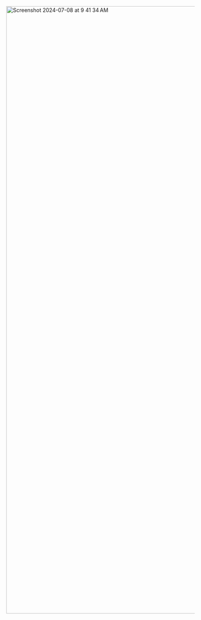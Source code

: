 <img width="1624" alt="Screenshot 2024-07-08 at 9 41 34 AM" src="https://github.com/ahmedayman220/rawagames-company/assets/68196444/522e69ec-d7c8-44d3-aae1-ef029a695930">
